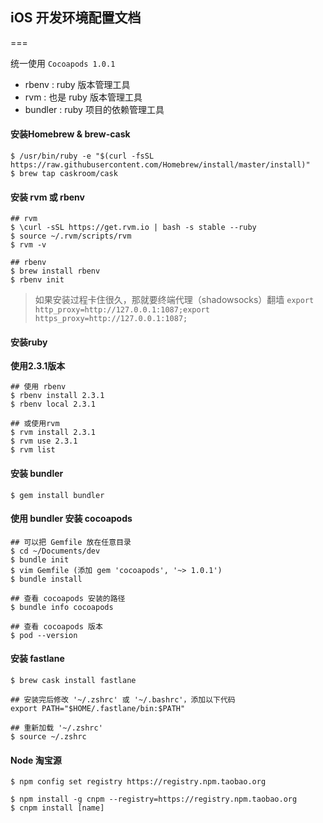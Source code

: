 ## iOS 开发环境配置文档
===

统一使用 `Cocoapods 1.0.1` 

* rbenv : ruby 版本管理工具
* rvm : 也是 ruby 版本管理工具
* bundler : ruby 项目的依赖管理工具

#### 安装Homebrew & brew-cask

	$ /usr/bin/ruby -e "$(curl -fsSL https://raw.githubusercontent.com/Homebrew/install/master/install)"
	$ brew tap caskroom/cask

#### 安装 rvm 或 rbenv

	## rvm
	$ \curl -sSL https://get.rvm.io | bash -s stable --ruby
	$ source ~/.rvm/scripts/rvm
	$ rvm -v
	
	## rbenv
	$ brew install rbenv
	$ rbenv init
	
> 如果安装过程卡住很久，那就要终端代理（shadowsocks）翻墙
> `export http_proxy=http://127.0.0.1:1087;export https_proxy=http://127.0.0.1:1087;`
	
#### 安装ruby

**使用2.3.1版本**
	
	## 使用 rbenv
	$ rbenv install 2.3.1
	$ rbenv local 2.3.1

	## 或使用rvm
	$ rvm install 2.3.1
	$ rvm use 2.3.1
	$ rvm list

#### 安装 bundler

	$ gem install bundler
	
#### 使用 bundler 安装 cocoapods
	
	## 可以把 Gemfile 放在任意目录
	$ cd ~/Documents/dev
	$ bundle init
	$ vim Gemfile (添加 gem 'cocoapods', '~> 1.0.1')
	$ bundle install
	
	## 查看 cocoapods 安装的路径
	$ bundle info cocoapods 
	
	## 查看 cocoapods 版本
	$ pod --version
	
#### 安装 fastlane

 ```
 $ brew cask install fastlane
 
 ## 安装完后修改 '~/.zshrc' 或 '~/.bashrc'，添加以下代码
 export PATH="$HOME/.fastlane/bin:$PATH"
 
 ## 重新加载 '~/.zshrc'
 $ source ~/.zshrc
 ```
  
#### Node 淘宝源
 
	$ npm config set registry https://registry.npm.taobao.org
	
	$ npm install -g cnpm --registry=https://registry.npm.taobao.org
	$ cnpm install [name]